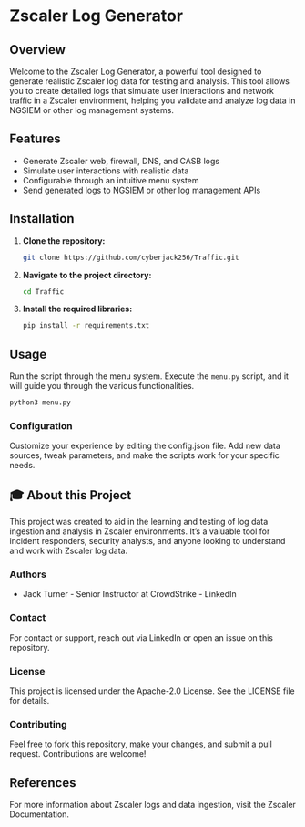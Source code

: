 # Zscaler Log Generator

## Overview

Welcome to the Zscaler Log Generator, a powerful tool designed to generate realistic Zscaler log data for testing and analysis. This tool allows you to create detailed logs that simulate user interactions and network traffic in a Zscaler environment, helping you validate and analyze log data in NGSIEM or other log management systems.

## Features

- Generate Zscaler web, firewall, DNS, and CASB logs
- Simulate user interactions with realistic data
- Configurable through an intuitive menu system
- Send generated logs to NGSIEM or other log management APIs

## Installation

1. **Clone the repository:**

    ```bash
    git clone https://github.com/cyberjack256/Traffic.git
    ```

2. **Navigate to the project directory:**

    ```bash
    cd Traffic
    ```

3. **Install the required libraries:**

    ```bash
    pip install -r requirements.txt
    ```

## Usage

Run the script through the menu system. Execute the `menu.py` script, and it will guide you through the various functionalities.

```bash
python3 menu.py
```

### Configuration

Customize your experience by editing the config.json file. Add new data sources, tweak parameters, and make the scripts work for your specific needs.

## 🎓 About this Project

This project was created to aid in the learning and testing of log data ingestion and analysis in Zscaler environments. It’s a valuable tool for incident responders, security analysts, and anyone looking to understand and work with Zscaler log data.

### Authors

- Jack Turner - Senior Instructor at CrowdStrike - LinkedIn

### Contact

For contact or support, reach out via LinkedIn or open an issue on this repository.

### License

This project is licensed under the Apache-2.0 License. See the LICENSE file for details.

### Contributing

Feel free to fork this repository, make your changes, and submit a pull request. Contributions are welcome!

## References

For more information about Zscaler logs and data ingestion, visit the Zscaler Documentation.